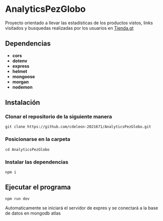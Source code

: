 # AnalyticsPezGlobo

Proyecto orientado a llevar las estadísticas de los productos vistos, links visitados y busquedas realizadas por los usuarios en <a href="https://tienda.gt">Tienda.gt</a>

## Dependencias

- **cors**
- **dotenv**
- **express**
- **helmet**
- **mongoose**
- **morgan**
- **nodemon**

## Instalación

### Clonar el repositorio de la siguiente manera

```
git clone https://github.com/cdeleon-2021671/AnalyticsPezGlobo.git
```

### Posicionarse en la carpeta

```
cd AnalyticsPezGlobo
```
### Instalar las dependencias

```
npm i
```

## Ejecutar el programa

```
npm run dev
```

Automaticamente se iniciará el servidor de expres y se conectará a la base de datos en mongodb atlas